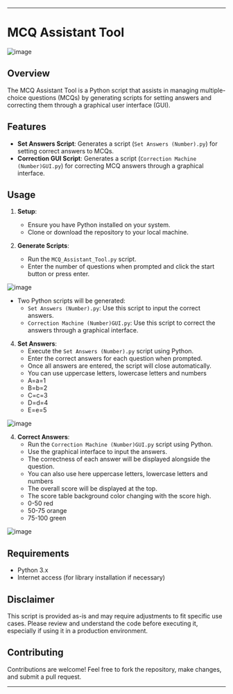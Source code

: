 
---

# MCQ Assistant Tool
![image](https://github.com/MY-EG/MCQ_Assistant_Tool/assets/158834031/d158b764-1de7-4cc2-bfe1-6b5170e7bbdf)




## Overview
The MCQ Assistant Tool is a Python script that assists in managing multiple-choice questions (MCQs) by generating scripts for setting answers and correcting them through a graphical user interface (GUI).

## Features
- **Set Answers Script**: Generates a script (`Set Answers (Number).py`) for setting correct answers to MCQs.
- **Correction GUI Script**: Generates a script (`Correction Machine (Number)GUI.py`) for correcting MCQ answers through a graphical interface.

## Usage
1. **Setup**:
   - Ensure you have Python installed on your system.
   - Clone or download the repository to your local machine.

2. **Generate Scripts**:
   - Run the `MCQ_Assistant_Tool.py` script.
   - Enter the number of questions when prompted and click the start button or press enter.

![image](https://github.com/MY-EG/MCQ_Assistant_Tool/assets/158834031/95fa36bf-d4e1-4746-a28f-001274dcb399)

   - Two Python scripts will be generated:
     - `Set Answers (Number).py`: Use this script to input the correct answers.
     - `Correction Machine (Number)GUI.py`: Use this script to correct the answers through a graphical interface.

4. **Set Answers**:
   - Execute the `Set Answers (Number).py` script using Python.
   - Enter the correct answers for each question when prompted.
   - Once all answers are entered, the script will close automatically.
   - You can use uppercase letters, lowercase letters and numbers
   - A=a=1
   - B=b=2
   - C=c=3
   - D=d=4
   - E=e=5

![image](https://github.com/MY-EG/MCQ_Assistant_Tool/assets/158834031/04a4477b-744a-4e9b-947e-54992141dab4)

4. **Correct Answers**:
   - Run the `Correction Machine (Number)GUI.py` script using Python.
   - Use the graphical interface to input the answers.
   - The correctness of each answer will be displayed alongside the question.
   - You can also use here uppercase letters, lowercase letters and numbers
   - The overall score will be displayed at the top.
   - The score table background color changing with the score high.
   - 0-50 red
   - 50-75 orange
   - 75-100 green


![image](https://github.com/MY-EG/MCQ_Assistant_Tool/assets/158834031/ba261c65-ec60-4feb-ab83-6cfdfc8c10ea)



## Requirements
- Python 3.x
- Internet access (for library installation if necessary)

## Disclaimer
This script is provided as-is and may require adjustments to fit specific use cases. Please review and understand the code before executing it, especially if using it in a production environment.

## Contributing
Contributions are welcome! Feel free to fork the repository, make changes, and submit a pull request.


---
